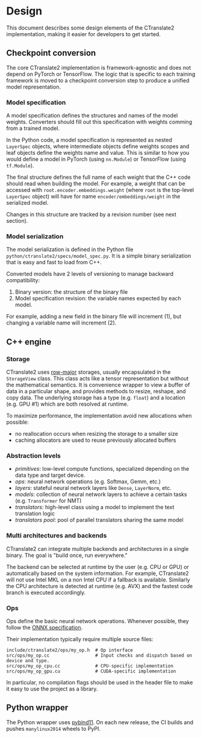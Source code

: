 # Design

This document describes some design elements of the CTranslate2 implementation, making it easier for developers to get started.

## Checkpoint conversion

The core CTranslate2 implementation is framework-agnostic and does not depend on PyTorch or TensorFlow. The logic that is specific to each training framework is moved to a checkpoint conversion step to produce a unified model representation.

### Model specification

A model specification defines the structures and names of the model weights. Converters should fill out this specification with weights comming from a trained model.

In the Python code, a model specification is represented as nested `LayerSpec` objects, where intermediate objects define weights scopes and leaf objects define the weights name and value. This is similar to how you would define a model in PyTorch (using `nn.Module`) or TensorFlow (using `tf.Module`).

The final structure defines the full name of each weight that the C++ code should read when building the model. For example, a weight that can be accessed with `root.encoder.embeddings.weight` (where `root` is the top-level `LayerSpec` object) will have for name `encoder/embeddings/weight` in the serialized model.

Changes in this structure are tracked by a revision number (see next section).

### Model serialization

The model serialization is defined in the Python file `python/ctranslate2/specs/model_spec.py`. It is a simple binary serialization that is easy and fast to load from C++.

Converted models have 2 levels of versioning to manage backward compatibility:

1. Binary version: the structure of the binary file
2. Model specification revision: the variable names expected by each model.

For example, adding a new field in the binary file will increment (1), but changing a variable name will increment (2).

## C++ engine

### Storage

CTranslate2 uses [row-major](https://en.wikipedia.org/wiki/Row-_and_column-major_order) storages, usually encapsulated in the `StorageView` class. This class acts like a tensor representation but without the mathematical semantics. It is convenience wrapper to view a buffer of data in a particular shape, and provides methods to resize, reshape, and copy data. The underlying storage has a type (e.g. `float`) and a location (e.g. GPU #1) which are both resolved at runtime.

To maximize performance, the implementation avoid new allocations when possible:

* no reallocation occurs when resizing the storage to a smaller size
* caching allocators are used to reuse previously allocated buffers

### Abstraction levels

* *primitives*: low-level compute functions, specialized depending on the data type and target device.
* *ops*: neural network operations (e.g. Softmax, Gemm, etc.)
* *layers*: stateful neural network layers like `Dense`, `LayerNorm`, etc.
* *models*: collection of neural network layers to achieve a certain tasks (e.g. `Transformer` for NMT)
* *translators*: high-level class using a model to implement the text translation logic
* *translators pool*: pool of parallel translators sharing the same model

### Multi architectures and backends

CTranslate2 can integrate multiple backends and architectures in a single binary. The goal is "build once, run everywhere."

The backend can be selected at runtime by the user (e.g. CPU or GPU) or automatically based on the system information. For example, CTranslate2 will not use Intel MKL on a non Intel CPU if a fallback is available. Similarly the CPU architecture is detected at runtime (e.g. AVX) and the fastest code branch is executed accordingly.

### Ops

Ops define the basic neural network operations. Whenever possible, they follow the [ONNX specification](https://github.com/onnx/onnx/blob/master/docs/Operators.md).

Their implementation typically require multiple source files:

```text
include/ctranslate2/ops/my_op.h  # Op interface
src/ops/my_op.cc                 # Input checks and dispatch based on device and type.
src/ops/my_op_cpu.cc             # CPU-specific implementation
src/ops/my_op_gpu.cu             # CUDA-specific implementation
```

In particular, no compilation flags should be used in the header file to make it easy to use the project as a library.

## Python wrapper

The Python wrapper uses [pybind11](https://github.com/pybind/pybind11/). On each new release, the CI builds and pushes `manylinux2014` wheels to PyPI.
